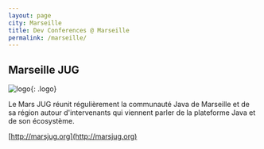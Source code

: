 ```yaml
---
layout: page
city: Marseille
title: Dev Conferences @ Marseille
permalink: /marseille/
---
```


## <span class="glyphicon glyphicon-chevron-right"></span> Marseille JUG

![logo](http://marsjug.org/images/logo.png){: .logo}

Le Mars JUG réunit régulièrement la communauté Java de Marseille et de sa région autour d'intervenants qui viennent parler de la plateforme Java et de son écosystème.

<span class="glyphicon glyphicon-home"></span> [http://marsjug.org](http://marsjug.org)


